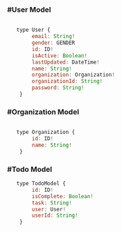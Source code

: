 
### **#User Model**
```js

   type User {
        email: String!
        gender: GENDER
        id: ID!
        isActive: Boolean!
        lastUpdated: DateTime!
        name: String!
        organization: Organization!
        organizationId: String!
        password: String!
    }


```
### **#Organization Model**

```js

   type Organization {
        id: ID!
        name: String!
    }

```

### **#Todo Model**

```js
   type TodoModel {
        id: ID!
        isComplete: Boolean!
        task: String!
        user: User!
        userId: String!
    }
```




